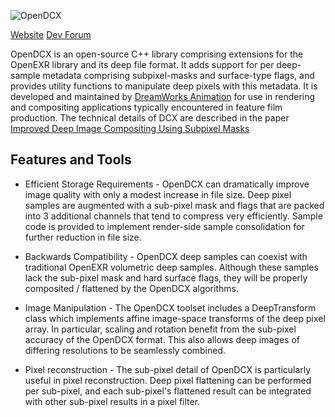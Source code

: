 ![OpenDCX](http://www.opendcx.org/images/opendcx_logo.png)

[Website](http://www.opendcx.org)
[Dev Forum](https://groups.google.com/forum/#!forum/opendcx-forum)


OpenDCX is an open-source C++ library comprising extensions for the OpenEXR library and
its deep file format. It adds support for per deep-sample metadata comprising subpixel-masks
and surface-type flags, and provides utility functions to manipulate deep pixels with this
metadata.
It is developed and maintained by [DreamWorks Animation](http://www.dreamworksanimation.com)
for use in rendering and compositing applications typically encountered in feature film
production. The technical details of DCX are described in the paper
[Improved Deep Image Compositing Using Subpixel Masks](http://research.dreamworks.com)


Features and Tools
------------------

 * Efficient Storage Requirements - OpenDCX can dramatically improve image quality with
   only a modest increase in file size. Deep pixel samples are augmented with a sub-pixel
   mask and flags that are packed into 3 additional channels that tend to compress very
   efficiently. Sample code is provided to implement render-side sample consolidation for
   further reduction in file size.


 * Backwards Compatibility - OpenDCX deep samples can coexist with traditional OpenEXR
   volumetric deep samples. Although these samples lack the sub-pixel mask and hard surface
   flags, they will be properly composited / flattened by the OpenDCX algorithms.


 * Image Manipulation - The OpenDCX toolset includes a DeepTransform class which implements
   affine image-space transforms of the deep pixel array. In particular, scaling and rotation
   benefit from the sub-pixel accuracy of the OpenDCX format. This also allows deep images
   of differing resolutions to be seamlessly combined.


 * Pixel reconstruction - The sub-pixel detail of OpenDCX is particularly useful in pixel
   reconstruction. Deep pixel flattening can be performed per sub-pixel, and each sub-pixel's
   flattened result can be integrated with other sub-pixel results in a pixel filter.
